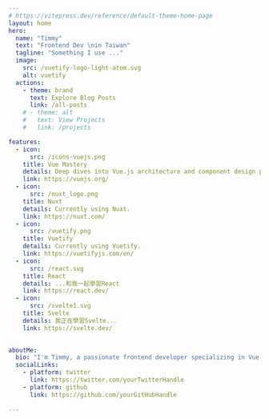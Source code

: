 ```yaml
---
# https://vitepress.dev/reference/default-theme-home-page
layout: home
hero:
  name: "Timmy"
  text: "Frontend Dev \nin Taiwan"
  tagline: "Something I use ..."
  image:
    src: /vuetify-logo-light-atom.svg
    alt: vuetify
  actions:
    - theme: brand
      text: Explore Blog Posts
      link: /all-posts
    # - theme: alt
    #   text: View Projects
    #   link: /projects

features:
  - icon: 
      src: /icons-vuejs.png
    title: Vue Mastery
    details: Deep dives into Vue.js architecture and component design patterns.
    link: https://vuejs.org/
  - icon: 
      src: /nuxt_logo.png
    title: Nuxt
    details: Currently using Nuxt.
    link: https://nuxt.com/
  - icon: 
      src: /vuetify.png
    title: Vuetify
    details: Currently using Vuetify.
    link: https://vuetifyjs.com/en/
  - icon: 
      src: /react.svg 
    title: React
    details: ...和我一起學習React
    link: https://react.dev/
  - icon:
      src: /svelte1.svg
    title: Svelte
    details: 我正在學習Svelte...
    link: https://svelte.dev/
  

aboutMe:
  bio: "I'm Timmy, a passionate frontend developer specializing in Vue.js. Follow my journey on Twitter or GitHub."
  socialLinks:
    - platform: twitter
      link: https://twitter.com/yourTwitterHandle
    - platform: github
      link: https://github.com/yourGitHubHandle
      
---
```




